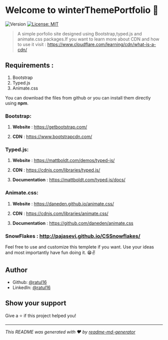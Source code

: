 # Welcome to winterThemePortfolio 👋
![Version](https://img.shields.io/badge/version-1.0-blue.svg?cacheSeconds=2592000)
[![License: MIT](https://img.shields.io/badge/License-MIT-yellow.svg)](#)

> A simple porfolio site designed using Bootstrap,typed.js and animate.css 
packages.If you want to learn more about CDN and how to use it visit : https://www.cloudflare.com/learning/cdn/what-is-a-cdn/

## Requirements :
1. Bootstrap
2. Typed.js
3. Animate.css

You can download the files from github or you can install them directly using **npm**.

### Bootstrap: 

1. **Website** : https://getbootstrap.com/

2. **CDN** : https://www.bootstrapcdn.com/


### Typed.js: 

1. **Website** : https://mattboldt.com/demos/typed-js/

2. **CDN** : https://cdnjs.com/libraries/typed.js/

3. **Documentation** : https://mattboldt.com/typed.js/docs/

### Animate.css: 

1. **Website** : https://daneden.github.io/animate.css/

2. **CDN** : https://cdnjs.com/libraries/animate.css/

3. **Documentation** : https://github.com/daneden/animate.css

### SnowFlakes : http://pajasevi.github.io/CSSnowflakes/

 Feel free to use and customize this templete if you want. Use your ideas and most importantly have fun doing it. 😁✌ 

## Author

* Github: [@ratul16](https://github.com/ratul16)
* LinkedIn: [@ratul16](https://linkedin.com/in/ratul16)

## Show your support

Give a ⭐️ if this project helped you!


***
_This README was generated with ❤️ by [readme-md-generator](https://github.com/kefranabg/readme-md-generator)_
